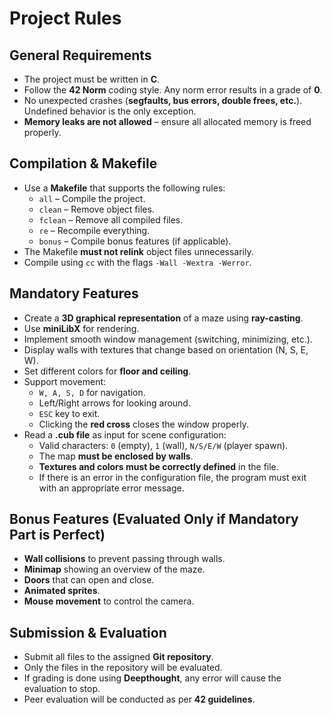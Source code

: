 # Project Rules

## General Requirements
- The project must be written in **C**.
- Follow the **42 Norm** coding style. Any norm error results in a grade of **0**.
- No unexpected crashes (**segfaults, bus errors, double frees, etc.**). Undefined behavior is the only exception.
- **Memory leaks are not allowed** – ensure all allocated memory is freed properly.

## Compilation & Makefile
- Use a **Makefile** that supports the following rules:
  - `all` – Compile the project.
  - `clean` – Remove object files.
  - `fclean` – Remove all compiled files.
  - `re` – Recompile everything.
  - `bonus` – Compile bonus features (if applicable).
- The Makefile **must not relink** object files unnecessarily.
- Compile using `cc` with the flags `-Wall -Wextra -Werror`.

## Mandatory Features
- Create a **3D graphical representation** of a maze using **ray-casting**.
- Use **miniLibX** for rendering.
- Implement smooth window management (switching, minimizing, etc.).
- Display walls with textures that change based on orientation (N, S, E, W).
- Set different colors for **floor and ceiling**.
- Support movement:
  - `W, A, S, D` for navigation.
  - Left/Right arrows for looking around.
  - `ESC` key to exit.
  - Clicking the **red cross** closes the window properly.
- Read a **.cub file** as input for scene configuration:
  - Valid characters: `0` (empty), `1` (wall), `N/S/E/W` (player spawn).
  - The map **must be enclosed by walls**.
  - **Textures and colors must be correctly defined** in the file.
  - If there is an error in the configuration file, the program must exit with an appropriate error message.

## Bonus Features (Evaluated Only if Mandatory Part is Perfect)
- **Wall collisions** to prevent passing through walls.
- **Minimap** showing an overview of the maze.
- **Doors** that can open and close.
- **Animated sprites**.
- **Mouse movement** to control the camera.

## Submission & Evaluation
- Submit all files to the assigned **Git repository**.
- Only the files in the repository will be evaluated.
- If grading is done using **Deepthought**, any error will cause the evaluation to stop.
- Peer evaluation will be conducted as per **42 guidelines**. 